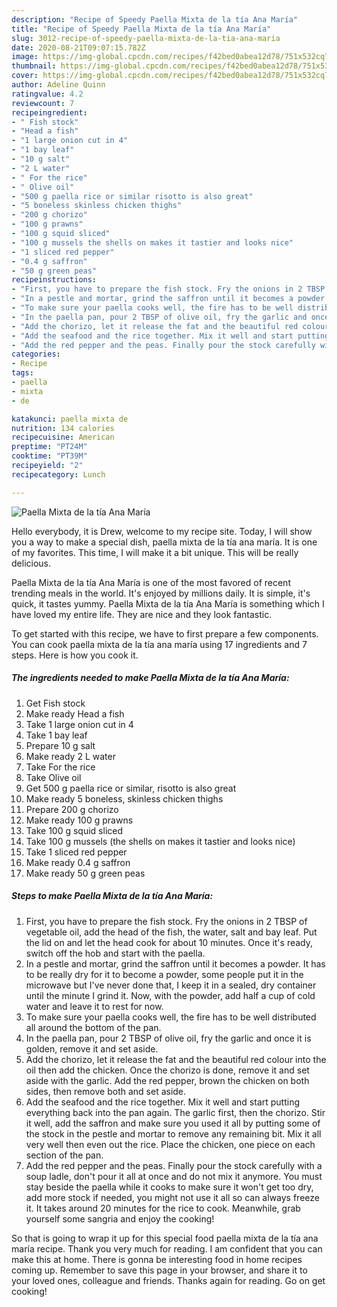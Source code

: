 ```yaml
---
description: "Recipe of Speedy Paella Mixta de la tía Ana María"
title: "Recipe of Speedy Paella Mixta de la tía Ana María"
slug: 3012-recipe-of-speedy-paella-mixta-de-la-tia-ana-maria
date: 2020-08-21T09:07:15.782Z
image: https://img-global.cpcdn.com/recipes/f42bed0abea12d78/751x532cq70/paella-mixta-de-la-tia-ana-maria-recipe-main-photo.jpg
thumbnail: https://img-global.cpcdn.com/recipes/f42bed0abea12d78/751x532cq70/paella-mixta-de-la-tia-ana-maria-recipe-main-photo.jpg
cover: https://img-global.cpcdn.com/recipes/f42bed0abea12d78/751x532cq70/paella-mixta-de-la-tia-ana-maria-recipe-main-photo.jpg
author: Adeline Quinn
ratingvalue: 4.2
reviewcount: 7
recipeingredient:
- " Fish stock"
- "Head a fish"
- "1 large onion cut in 4"
- "1 bay leaf"
- "10 g salt"
- "2 L water"
- " For the rice"
- " Olive oil"
- "500 g paella rice or similar risotto is also great"
- "5 boneless skinless chicken thighs"
- "200 g chorizo"
- "100 g prawns"
- "100 g squid sliced"
- "100 g mussels the shells on makes it tastier and looks nice"
- "1 sliced red pepper"
- "0.4 g saffron"
- "50 g green peas"
recipeinstructions:
- "First, you have to prepare the fish stock. Fry the onions in 2 TBSP of vegetable oil, add the head of the fish, the water, salt and bay leaf. Put the lid on and let the head cook for about 10 minutes. Once it&#39;s ready, switch off the hob and start with the paella."
- "In a pestle and mortar, grind the saffron until it becomes a powder. It has to be really dry for it to become a powder, some people put it in the microwave but I&#39;ve never done that, I keep it in a sealed, dry container until the minute I grind it. Now, with the powder, add half a cup of cold water and leave it to rest for now."
- "To make sure your paella cooks well, the fire has to be well distributed all around the bottom of the pan."
- "In the paella pan, pour 2 TBSP of olive oil, fry the garlic and once it is golden, remove it and set aside."
- "Add the chorizo, let it release the fat and the beautiful red colour into the oil then add the chicken. Once the chorizo is done, remove it and set aside with the garlic. Add the red pepper, brown the chicken on both sides, then remove both and set aside."
- "Add the seafood and the rice together. Mix it well and start putting everything back into the pan again. The garlic first, then the chorizo. Stir it well, add the saffron and make sure you used it all by putting some of the stock in the pestle and mortar to remove any remaining bit. Mix it all very well then even out the rice. Place the chicken, one piece on each section of the pan."
- "Add the red pepper and the peas. Finally pour the stock carefully with a soup ladle, don&#39;t pour it all at once and do not mix it anymore. You must stay beside the paella while it cooks to make sure it won&#39;t get too dry, add more stock if needed, you might not use it all so can always freeze it. It takes around 20 minutes for the rice to cook. Meanwhile, grab yourself some sangria and enjoy the cooking!"
categories:
- Recipe
tags:
- paella
- mixta
- de

katakunci: paella mixta de 
nutrition: 134 calories
recipecuisine: American
preptime: "PT24M"
cooktime: "PT39M"
recipeyield: "2"
recipecategory: Lunch

---
```



![Paella Mixta de la tía Ana María](https://img-global.cpcdn.com/recipes/f42bed0abea12d78/751x532cq70/paella-mixta-de-la-tia-ana-maria-recipe-main-photo.jpg)

Hello everybody, it is Drew, welcome to my recipe site. Today, I will show you a way to make a special dish, paella mixta de la tía ana maría. It is one of my favorites. This time, I will make it a bit unique. This will be really delicious.

Paella Mixta de la tía Ana María is one of the most favored of recent trending meals in the world. It's enjoyed by millions daily. It is simple, it's quick, it tastes yummy. Paella Mixta de la tía Ana María is something which I have loved my entire life. They are nice and they look fantastic.




To get started with this recipe, we have to first prepare a few components. You can cook paella mixta de la tía ana maría using 17 ingredients and 7 steps. Here is how you cook it.

<!--inarticleads1-->

##### The ingredients needed to make Paella Mixta de la tía Ana María:

1. Get  Fish stock
1. Make ready Head a fish
1. Take 1 large onion cut in 4
1. Take 1 bay leaf
1. Prepare 10 g salt
1. Make ready 2 L water
1. Take  For the rice
1. Take  Olive oil
1. Get 500 g paella rice or similar, risotto is also great
1. Make ready 5 boneless, skinless chicken thighs
1. Prepare 200 g chorizo
1. Make ready 100 g prawns
1. Take 100 g squid sliced
1. Take 100 g mussels (the shells on makes it tastier and looks nice)
1. Take 1 sliced red pepper
1. Make ready 0.4 g saffron
1. Make ready 50 g green peas




<!--inarticleads2-->

##### Steps to make Paella Mixta de la tía Ana María:

1. First, you have to prepare the fish stock. Fry the onions in 2 TBSP of vegetable oil, add the head of the fish, the water, salt and bay leaf. Put the lid on and let the head cook for about 10 minutes. Once it&#39;s ready, switch off the hob and start with the paella.
1. In a pestle and mortar, grind the saffron until it becomes a powder. It has to be really dry for it to become a powder, some people put it in the microwave but I&#39;ve never done that, I keep it in a sealed, dry container until the minute I grind it. Now, with the powder, add half a cup of cold water and leave it to rest for now.
1. To make sure your paella cooks well, the fire has to be well distributed all around the bottom of the pan.
1. In the paella pan, pour 2 TBSP of olive oil, fry the garlic and once it is golden, remove it and set aside.
1. Add the chorizo, let it release the fat and the beautiful red colour into the oil then add the chicken. Once the chorizo is done, remove it and set aside with the garlic. Add the red pepper, brown the chicken on both sides, then remove both and set aside.
1. Add the seafood and the rice together. Mix it well and start putting everything back into the pan again. The garlic first, then the chorizo. Stir it well, add the saffron and make sure you used it all by putting some of the stock in the pestle and mortar to remove any remaining bit. Mix it all very well then even out the rice. Place the chicken, one piece on each section of the pan.
1. Add the red pepper and the peas. Finally pour the stock carefully with a soup ladle, don&#39;t pour it all at once and do not mix it anymore. You must stay beside the paella while it cooks to make sure it won&#39;t get too dry, add more stock if needed, you might not use it all so can always freeze it. It takes around 20 minutes for the rice to cook. Meanwhile, grab yourself some sangria and enjoy the cooking!




So that is going to wrap it up for this special food paella mixta de la tía ana maría recipe. Thank you very much for reading. I am confident that you can make this at home. There is gonna be interesting food in home recipes coming up. Remember to save this page in your browser, and share it to your loved ones, colleague and friends. Thanks again for reading. Go on get cooking!
